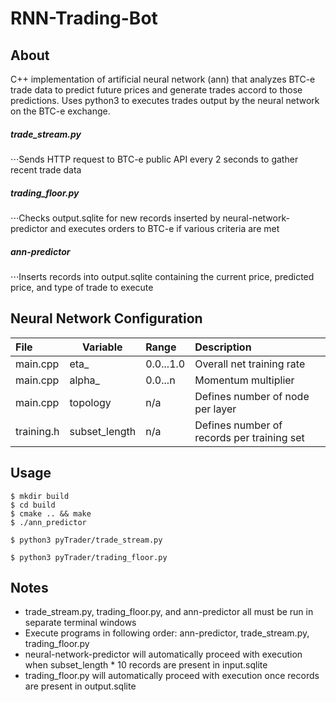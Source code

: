 # RNN-Trading-Bot
## About
C++ implementation of artificial neural network (ann) that analyzes BTC-e trade data to predict future 
prices and generate trades accord to those predictions. Uses python3 to executes trades output 
by the neural network on the BTC-e exchange.

##### trade_stream.py 
⋅⋅⋅Sends HTTP request to BTC-e public API every 2 seconds to gather recent trade data

##### trading_floor.py
⋅⋅⋅Checks output.sqlite for new records inserted by neural-network-predictor and executes orders to BTC-e if various criteria are met

##### ann-predictor
⋅⋅⋅Inserts records into output.sqlite containing the current price, predicted price, and type of trade to execute 

## Neural Network Configuration
| File       | Variable      | Range     | Description                                |
| :--------- | ------------- | :-------- | :----------------------------------------- |
| main.cpp   | eta_          | 0.0...1.0 | Overall net training rate                  |
| main.cpp   | alpha_        | 0.0...n   | Momentum multiplier                        |
| main.cpp   | topology      | n/a       | Defines number of node per layer           |
| training.h | subset_length | n/a       | Defines number of records per training set |

## Usage
```
$ mkdir build
$ cd build
$ cmake .. && make
$ ./ann_predictor
```
```
$ python3 pyTrader/trade_stream.py
```
```
$ python3 pyTrader/trading_floor.py
```

## Notes
- trade_stream.py, trading_floor.py, and ann-predictor all must be run in separate terminal windows
- Execute programs in following order: ann-predictor, trade_stream.py, trading_floor.py
- neural-network-predictor will automatically proceed with execution when subset_length * 10 records are present in input.sqlite
- trading_floor.py will automatically proceed with execution once records are present in output.sqlite
